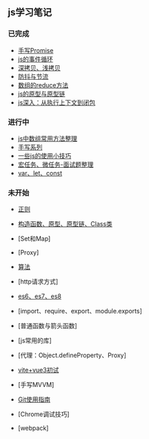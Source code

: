 
## js学习笔记

### 已完成

- [手写Promise](./promise)
- [js的事件循环](./async-js)
- [深拷贝、浅拷贝](./js-copy)
- [防抖与节流](./debounce-throttle)
- [数组的reduce方法](./array-reduce)
- [js的原型与原型链](./prototype)
- [js深入：从执行上下文到闭包](./closure)



### 进行中

- [js中数组常用方法整理](./array-methods)
- [手写系列](./handle-codes)
- [一些js的使用小技巧](./js-skills)
- [宏任务、微任务-面试题整理](./async-interview)
- [var、let、const](./js-variable)


### 未开始

- [正则](./regexp)
- [构造函数、原型、原型链、Class类](./prototype)

- [Set和Map]
- [Proxy]
- [算法](./arithmetic)
- [http请求方式]
- [es6、es7、es8](./es6)
- [import、require、export、module.exports]
- [普通函数与箭头函数]
- [js常用的库]
- [代理：Object.defineProperty、Proxy]
- [vite+vue3初试](./vite)

- [手写MVVM]
- [Git使用指南](./git)
- [Chrome调试技巧]
- [webpack]


